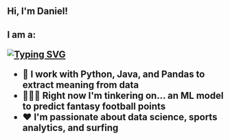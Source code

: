 <h2>Hi, I'm Daniel!<h2>
  
<b>I am a: 
 
[![Typing SVG](https://readme-typing-svg.demolab.com?font=Fira+Code&pause=500&color=00F70E&random=false&width=500&lines=Data+Science+undergraduate+%40+UC+San+Diego;Programmer;Explorer;Learner)](https://git.io/typing-svg)<b>
- <b>🐼 I work with Python, Java, and Pandas to extract meaning from data</b>
- <b>👨🏻‍💻 Right now I'm tinkering on... an ML model to predict fantasy football points</b>
- <b>❤️ I'm passionate about data science, sports analytics, and surfing</b>
